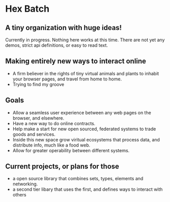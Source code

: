 # Hex Batch

## A tiny organization with huge ideas!
Currently in progress. Nothing here works at this time. There are not yet any demos, strict api definitions, or easy to read text. 

## Making entirely new ways to interact online
* A firm believer in the rights of tiny virtual animals and plants to inhabit your browser pages, and travel from home to home.
* Trying to find my groove

## Goals

- Allow a seamless user experience between any web pages on the browser, and elsewhere.
- Have a new way to do online contracts.
- Help make a start for new open sourced, federated systems to trade goods and services.
- Inside this new space grow viritual ecosystems that process data, and distribute info, much like a food web.
- Allow for greater operability between different systems.
 
## Current projects, or plans for those

- a open source library that combines sets, types, elements and networking.
- a second tier libary that uses the first, and defines ways to interact with others

